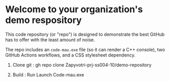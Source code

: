 
# Welcome to your organization's demo respository
This code repository (or "repo") is designed to demonstrate the best GitHub has to offer with the least amount of noise.

The repo includes an `code-mau.exe` file (so it can render a C++ console), two GitHub Actions workflows, and a CSS stylesheet dependency.

1. Clone git : gh repo clone Zapyvotri-prj-ss004-10/demo-repository

2. Build : Run Launch Code-mau.exe
